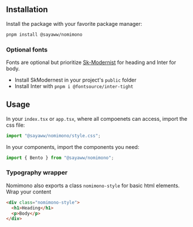 ## Installation

Install the package with your favorite package manager:

```zsh
pnpm install @sayaww/nomimono
```

### Optional fonts

Fonts are optional but prioritize [Sk-Modernist](https://seankanedesign.gumroad.com/l/sk-modernist) for heading and
Inter for body.

- Install SkModernest in your project's `public` folder
- Install Inter with `pnpm i @fontsource/inter-tight`

## Usage

In your `index.tsx` or `app.tsx`, where all compoenets can access, import the css file:

```jsx
import "@sayaww/nomimono/style.css";
```

In your components, import the components you need:

```jsx
import { Bento } from "@sayaww/nomimono";
```

### Typography wrapper

Nomimono also exports a class `nomimono-style` for basic html elements. Wrap your content

```html
<div class="nomimono-style">
  <h1>Heading</h1>
  <p>Body</p>
</div>
```
